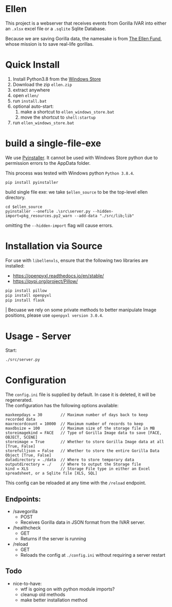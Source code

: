# Ellen

This project is a webserver that receives events from Gorilla IVAR into either an `.xlsx` excel file or a `.sqlite` Sqlite Database.

Because we are saving Gorilla data, the namesake is from [The Ellen Fund](https://theellenfund.org/gorillas), whose mission is to save real-life gorillas.

# Quick Install
1. Install Python3.8 from the [Windows Store](https://www.microsoft.com/en-us/p/python-38/9mssztt1n39l?activetab=pivot:overviewtab)
1. Download the zip `ellen.zip`
1. extract anywhere
1. open `ellen/`
1. run `install.bat`
1. optional auto-start:  
    1. make a shortcut to `ellen_windows_store.bat`
    1. move the shortcut to `shell:startup`
1. run `ellen_windows_store.bat`

# build a single-file-exe
We use [Pyinstaller](https://www.pyinstaller.org/). It cannot be used with Windows Store python due to permission errors to the AppData folder.

This process was tested with Windows python `Python 3.8.4`.
```
pip install pyinstaller
```
build single file exe:
we take `$ellen_source` to be the top-level ellen directory.
```
cd $ellen_source
pyinstaller --onefile .\src\server.py --hidden-import=pkg_resources.py2_warn --add-data "./src/lib;lib"
```
omitting the `--hidden-import` flag will cause errors.


# Installation via Source

For use with `libellenxls`, ensure that the following two libraries are installed:
* https://openpyxl.readthedocs.io/en/stable/
* https://pypi.org/project/Pillow/

```bash
pip install pillow
pip install openpyxl
pip install flask
```

| Becuase we rely on some private methods to better manipulate Image positions, please use `openpyxl version 3.0.4`. 

# Usage - Server
Start:
```bash
./src/server.py
```

# Configuration
The `config.ini` file is supplied by default. In case it is deleted, it will be regenerated.  
The configuration has the following options available:
```
maxkeepdays = 30        // Maximum number of days back to keep recorded data
maxrecordcount = 10000  // Maximum number of records to keep
maxdbsize = 100         // Maximum size of the storage file in MB
storeimagekind = FACE   // Type of Gorilla Image data to save [FACE, OBJECT, SCENE]
storeimage = True       // Whether to store Gorilla Image data at all [True, False]
storefulljson = False   // Whether to store the entire Gorilla Data Object [True, False]
datadirectory = ./data  // Where to store temporary data
outputdirectory = ./    // Where to output the Storage file
kind = XLS              // Storage File type in either an Excel spreadsheet, or a Sqlite file [XLS, SQL]
```

This config can be reloaded at any time with the `/reload` endpoint.

## Endpoints:
* /savegorilla
    - POST
    - Receives Gorilla data in JSON format from the IVAR server. 
* /healthcheck
    - GET
    - Returns if the server is running
* /reload
    - GET
    - Reloads the config at `./config.ini` without requiring a server restart

## Todo
- nice-to-have:
    - wtf is going on with python module imports?
    - cleanup old methods
    - make better installation method
    